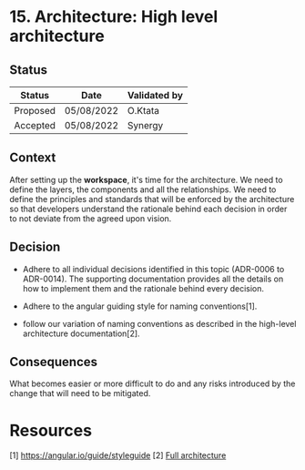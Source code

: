 # 15. Architecture: High level architecture

## Status

|Status|Date|Validated by|
|------|----|------------|
|Proposed|05/08/2022|O.Ktata|
|Accepted|05/08/2022|Synergy|

## Context

After setting up the **workspace**, it's time for the architecture. We need to define the layers, the components and all the relationships. We need to define the principles and standards that will be enforced by the architecture so that developers understand the rationale behind each decision in order to not deviate from the agreed upon vision.

## Decision
- Adhere to all individual decisions identified in this topic (ADR-0006 to ADR-0014). The supporting documentation provides all the details on how to implement them and the rationale behind every decision.

- Adhere to the angular guiding style for naming conventions[1].
- follow our variation of naming conventions as described in the high-level architecture documentation[2].

## Consequences

What becomes easier or more difficult to do and any risks introduced by the change that will need to be mitigated.
# Resources
[1] https://angular.io/guide/styleguide
[2] [Full architecture](../documentation/architecture-part-1-high-level-architecture.md)